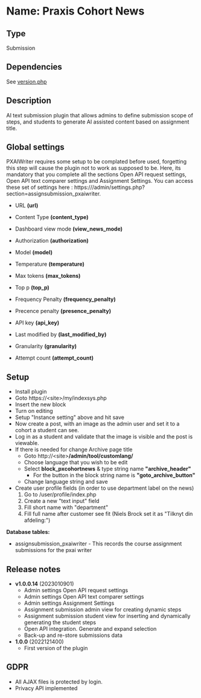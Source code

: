 # Name: Praxis Cohort News

## Type

Submission

## Dependencies

See [version.php](version.php)

## Description

AI text submission plugin that allows admins to define submission scope of steps, and students to generate AI assisted content based on assignment title.

## Global settings

PXAIWriter requires some setup to be complated before used, forgetting this step will cause the plugin not to work as supposed to be. Here, its mandatory that you complete all the sections Open API request settings, Open API text comparer settings and Assignment Settings.
You can access these set of settings here : https://<site>/admin/settings.php?section=assignsubmission_pxaiwriter.

- URL **(url)**
- Content Type **(content_type)**
- Dashboard view mode **(view_news_mode)**
- Authorization **(authorization)**
- Model **(model)**
- Temperature **(temperature)**
- Max tokens **(max_tokens)**
- Top p **(top_p)**
- Frequency Penalty **(frequency_penalty)**
- Precence penalty **(presence_penalty)**
- API key **(api_key)**
- Last modified by **(last_modified_by)**

- Granularity **(granularity)**

- Attempt count **(attempt_count)**

## Setup

- Install plugin
- Goto https://\<site>/my/indexsys.php
- Insert the new block
- Turn on editing
- Setup "Instance setting" above and hit save
- Now create a post, with an image as the admin user and set it to a cohort a student can see.
- Log in as a student and validate that the image is visible and the post is viewable.
- If there is needed for change Archive page title
  - Goto http://\<site>**/admin/tool/customlang/**
  - Choose language that you wish to be edit
  - Select **block_pxcohortnews** & type string name **"archive_header"**
    - For the button in the block string name is **"goto_archive_button"**
  - Change language string and save
- Create user profile fields (in order to use department label on the news)
  1. Go to /user/profile/index.php
  2. Create a new "text input" field
  3. Fill short name with "department"
  4. Fill full name after customer see fit (Niels Brock set it as "Tilknyt din afdeling:")

**Database tables:**

- assignsubmission_pxaiwriter - This records the course assignment submissions for the pxai writer

## Release notes

- **v1.0.0.14** (2023010901)
  - Admin settings Open API request settings
  - Admin settings Open API text comparer settings 
  - Admin settings Assignment Settings 
  - Assignment submission admin view for creating dynamic steps
  - Assignment submission student view for inserting and dynamically generating the student steps
  - Open API integration. Generate and expand selection
  - Back-up and re-store submissions data
- **1.0.0** (2022121400)
  - First version of the plugin

## GDPR

- All AJAX files is protected by login.
- Privacy API implemented
